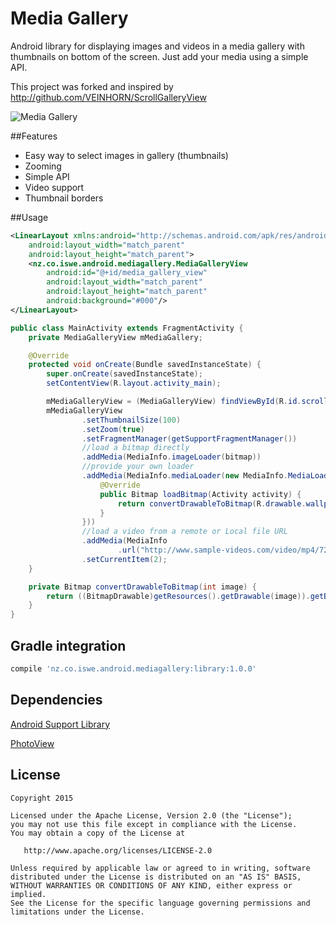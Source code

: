 # Media Gallery

Android library for displaying images and videos in a media gallery with thumbnails on bottom of the screen. 
Just add your media using a simple API.

This project was forked and inspired by http://github.com/VEINHORN/ScrollGalleryView

![Media Gallery](http://i.imgur.com/xrBt4Xx.gif)

##Features
- Easy way to select images in gallery (thumbnails)
- Zooming
- Simple API
- Video support
- Thumbnail borders

##Usage
```xml
<LinearLayout xmlns:android="http://schemas.android.com/apk/res/android"
    android:layout_width="match_parent"
    android:layout_height="match_parent">
    <nz.co.iswe.android.mediagallery.MediaGalleryView
        android:id="@+id/media_gallery_view"
        android:layout_width="match_parent"
        android:layout_height="match_parent"
        android:background="#000"/>
</LinearLayout>
```

```java
public class MainActivity extends FragmentActivity {
    private MediaGalleryView mMediaGallery;

    @Override
    protected void onCreate(Bundle savedInstanceState) {
        super.onCreate(savedInstanceState);
        setContentView(R.layout.activity_main);

        mMediaGalleryView = (MediaGalleryView) findViewById(R.id.scroll_gallery_view);
        mMediaGalleryView
                .setThumbnailSize(100)
                .setZoom(true)
                .setFragmentManager(getSupportFragmentManager())
                //load a bitmap directly
                .addMedia(MediaInfo.imageLoader(bitmap))
                //provide your own loader
                .addMedia(MediaInfo.mediaLoader(new MediaInfo.MediaLoader() {
                    @Override
                    public Bitmap loadBitmap(Activity activity) {
                        return convertDrawableToBitmap(R.drawable.wallpaper3);
                    }
                }))
                //load a video from a remote or Local file URL
                .addMedia(MediaInfo
                        .url("http://www.sample-videos.com/video/mp4/720/big_buck_bunny_720p_1mb.mp4"))
                .setCurrentItem(2);
    }

    private Bitmap convertDrawableToBitmap(int image) {
        return ((BitmapDrawable)getResources().getDrawable(image)).getBitmap();
    }
}

```

## Gradle integration
```gradle
compile 'nz.co.iswe.android.mediagallery:library:1.0.0'
```

## Dependencies
[Android Support Library](http://developer.android.com/tools/support-library/index.html)

[PhotoView](https://github.com/chrisbanes/PhotoView)

## License

    Copyright 2015

    Licensed under the Apache License, Version 2.0 (the "License");
    you may not use this file except in compliance with the License.
    You may obtain a copy of the License at

       http://www.apache.org/licenses/LICENSE-2.0

    Unless required by applicable law or agreed to in writing, software
    distributed under the License is distributed on an "AS IS" BASIS,
    WITHOUT WARRANTIES OR CONDITIONS OF ANY KIND, either express or implied.
    See the License for the specific language governing permissions and
    limitations under the License.
